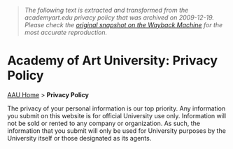 > *The following text is extracted and transformed from the academyart.edu privacy policy that was archived on 2009-12-19. Please check the [original snapshot on the Wayback Machine](https://web.archive.org/web/20091219221106id_/http%3A//www.academyart.edu/privacy_policy.html) for the most accurate reproduction.*

# Academy of Art University: Privacy Policy

[AAU Home](https://web.archive.org/index.html) > **Privacy Policy**

The privacy of your personal information is our top priority. Any information you submit on this website is for official University use only. Information will not be sold or rented to any company or organization. As such, the information that you submit will only be used for University purposes by the University itself or those designated as its agents.
